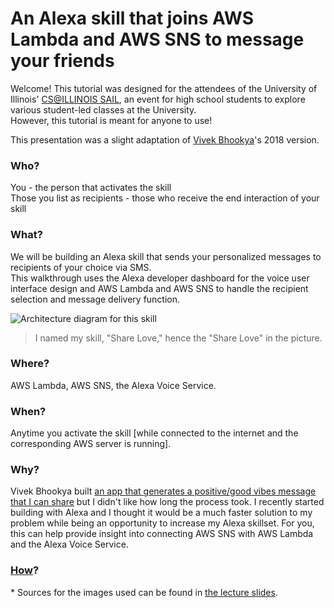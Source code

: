 # An Alexa skill that joins AWS Lambda and AWS SNS to message your friends
<p>Welcome! This tutorial was designed for the attendees of the University of Illinois' <a href="https://sail.cs.illinois.edu/">CS@ILLINOIS SAIL</a>, an event for high school students to explore various student-led classes at the University.
  <br>However, this tutorial is meant for anyone to use!
</p>
<p>This presentation was a slight adaptation of <a href="https://github.com/mrvivacious/">Vivek Bhookya</a>'s 2018 version.</p>

### Who?

<p>
You - the person that activates the skill
<br>Those you list as recipients - those who receive the end interaction of your skill
</p>

### What?

<p>
  We will be building an Alexa skill that sends your personalized messages to recipients of your choice via SMS.
  <br>This walkthrough uses the Alexa developer dashboard for the voice user interface design and AWS Lambda and AWS SNS to handle the recipient selection and message delivery function.
  <br>
  </p>

 ![Architecture diagram for this skill](/Images/architecture.png)

  >I named my skill, "Share Love," hence the "Share Love" in the picture.


### Where?

<p>
AWS Lambda, AWS SNS, the Alexa Voice Service.
</p>

### When?

<p>
Anytime you activate the skill [while connected to the internet and the corresponding AWS server is running].
</p>

### Why?

<p>
Vivek Bhookya built <a href="https://play.google.com/store/apps/details?id=com.mrvivacious.android.fortuneballll">an app that generates a positive/good vibes message that I can share</a> but I didn't like how long the process took. I recently started building with Alexa and I thought it would be a much faster solution to my problem while being an opportunity to increase my Alexa skillset.
For you, this can help provide insight into connecting AWS SNS with AWS Lambda and the Alexa Voice Service.
</p>

### <a href="https://github.com/liamlutton/AWS_Lambda_and_SNS/blob/master/page0.md">How</a>?

<p>
* Sources for the images used can be found in <a href="https://github.com/liamlutton/AWS_Lambda_and_SNS/blob/master/SAIL2018.pdf">the lecture slides</a>.
</p>
